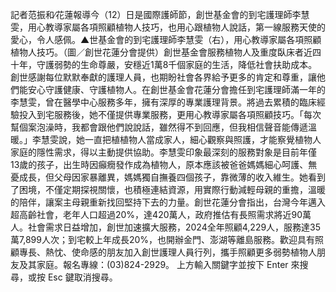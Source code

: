 記者范振和∕花蓮報導今（12）日是國際護師節，創世基金會的到宅護理師李慧雯，用心教導家屬各項照顧植物人技巧，也用心跟植物人說話，第一線服務天使的愛心，令人感佩。▲世基金會的到宅護理師李慧雯（右），用心教導家屬各項照顧植物人技巧。（圖／創世花蓮分會提供）創世基金會服務植物人及重度臥床者近四十年，守護弱勢的生命尊嚴，安穩近1萬8千個家庭的生活，降低社會扶助成本。創世感謝每位默默奉獻的護理人員，也期盼社會各界給予更多的肯定和尊重，讓他們能安心守護健康、守護植物人。在創世基金會花蓮分會擔任到宅護理師滿一年的李慧雯，曾在醫學中心服務多年，擁有深厚的專業護理背景。將過去累積的臨床經驗投入到宅服務後，她不僅提供專業服務，更用心教導家屬各項照顧技巧。「每次幫個案泡澡時，我都會跟他們說說話，雖然得不到回應，但我相信聲音能傳遞溫暖。」李慧雯說，她一直把植植物人當成家人，細心觀察與照護，才能察覺植物人家庭的隱性需求，得以主動提供協助。李慧雯印象最深刻的服務對象是目前年僅13歲的孩子，出生時因癲癇發作成為植物人，原本應該被爸爸媽媽細心呵護、無憂成長，但父母因家暴離異，媽媽獨自撫養四個孩子，靠微薄的收入維生。她看到了困境，不僅定期探視關懷，也積極連結資源，用實際行動減輕母親的重擔，溫暖的陪伴，讓案主母親重新找回堅持下去的力量。創世花蓮分會指出，台灣今年邁入超高齡社會，老年人口超過20%，達420萬人，政府推估有長照需求將近90萬人。社會需求日益增加，創世加速擴大服務，2024全年照顧4,229人，服務達35萬7,899人次；到宅較上年成長20%，也開辦金門、澎湖等離島服務。歡迎具有照顧專長、熱忱、使命感的朋友加入創世護理人員行列，攜手照顧更多弱勢植物人朋友及其家庭。報名專線：(03)824-2929。
					上方輸入關鍵字並按下 Enter 來搜尋，或按 Esc 鍵取消搜尋。				